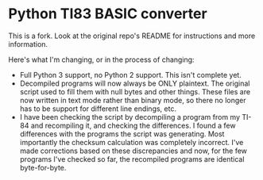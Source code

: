 # Python TI83 BASIC converter

This is a fork. Look at the original repo's README for instructions and more information.

Here's what I'm changing, or in the process of changing:
- Full Python 3 support, no Python 2 support. This isn't complete yet.
- Decompiled programs will now always be ONLY plaintext. The original script used to fill them with null bytes and other things. These files are now written in text mode rather than binary mode, so there no longer has to be support for different line endings, etc.
- I have been checking the script by decompiling a program from my TI-84 and recompiling it, and checking the differences. I found a few differences with the programs the script was generating. Most importantly the checksum calculation was completely incorrect. I've made corrections based on these discrepancies and now, for the few programs I've checked so far, the recompiled programs are identical byte-for-byte.
